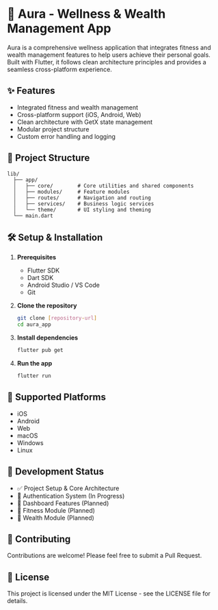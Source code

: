# 🌟 Aura - Wellness & Wealth Management App

Aura is a comprehensive wellness application that integrates fitness and wealth management features to help users achieve their personal goals. Built with Flutter, it follows clean architecture principles and provides a seamless cross-platform experience.

## ✨ Features

- Integrated fitness and wealth management
- Cross-platform support (iOS, Android, Web)
- Clean architecture with GetX state management
- Modular project structure
- Custom error handling and logging

## 🚀 Project Structure

```
lib/
  ├── app/
  │   ├── core/        # Core utilities and shared components
  │   ├── modules/     # Feature modules
  │   ├── routes/      # Navigation and routing
  │   ├── services/    # Business logic services
  │   └── theme/       # UI styling and theming
  └── main.dart
```

## 🛠️ Setup & Installation

1. **Prerequisites**
   - Flutter SDK
   - Dart SDK
   - Android Studio / VS Code
   - Git

2. **Clone the repository**
   ```bash
   git clone [repository-url]
   cd aura_app
   ```

3. **Install dependencies**
   ```bash
   flutter pub get
   ```

4. **Run the app**
   ```bash
   flutter run
   ```

## 📱 Supported Platforms

- iOS
- Android
- Web
- macOS
- Windows
- Linux

## 🔄 Development Status

- ✅ Project Setup & Core Architecture
- 🚧 Authentication System (In Progress)
- 📅 Dashboard Features (Planned)
- 📅 Fitness Module (Planned)
- 📅 Wealth Module (Planned)

## 🤝 Contributing

Contributions are welcome! Please feel free to submit a Pull Request.

## 📄 License

This project is licensed under the MIT License - see the LICENSE file for details.

